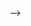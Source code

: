 <!-- # 查询语言nGQL

nGQL是Nebula Graph的查询语言，可供用户存储和检索图数据。nGQL为类SQL式语言，易学易用，且可满足复杂业务需求。

## nGQL的关键属性

Nebula Graph致力于打造专为图数据使用的查询语言——nGQL。与其他图数据库查询语言相比，nGQL具有以下特点：

- 声明式：与命令式语言不同，nGQL是声明式语言，只需直接声明查询模式而无需告知如何查询。

- 表现力强：nGQL采用ASCII语法风格，其查询语言所表达的真实含义易于理解。

## nGQL语法

nGQL关键字不区分大小写，但是建议将其全部大写，以便于阅读。为帮助您快速了解nGQL，我们创建了一个名为`myspace_test`的简单的图数据，其中包含4个节点和3条边。

### 集群管理

* 添加hosts

添加一个host

```
ADD HOSTS $storage_ip:$storage_port
```

添加多个hosts

```
ADD HOSTS $storage_ip1:$storage_port1,
$storage_ip2:$storage_port2,...
```

**注意：**

将此处的$storage_ip和$storage_port替换为nebula-storaged.conf文件中的local_ip和port端口号，hosts之间需用逗号隔开，例如：

```
ADD HOSTS 192.168.8.5:65500
```


- 显示hosts

```
SHOW HOSTS
=============================
|          Ip |  Port | Status |
=============================
| 192.168.8.5 | 65500 | online |
-----------------------
| 192.168.8.1 | 65500 | offline |
-----------------------
```

- 移除hosts

移除一个host

```
REMOVE HOSTS $storage_ip:$storage_port
```

移除多个hosts

```
REMOVE HOSTS $storage_ip1:$storage_port1, $storage_ip2:$storage_port2,...
```

**注意：** 使用逗号将hosts隔开。

### 图管理

SPACE是物理隔离的空间，作用类似于MySQL中的数据库。

| | CREATE | DROP | USE | DESCRIBE | SHOW |
|---| --- | --- | ----- | -------- | ---- |
| SPACE | √ | √  | √    | v0.2     | √    |

增加CREATE、删除DROP、使用USE、列举SHOW，描述DESCRIBE。
举例如下：

* 列举出当前所有的space：

```
SHOW SPACES
================
|         Name |
================
| myspace_test |
----------------
```

* 删除space

```
DROP SPACE myspace_test
```
**注意：** 当前版本DROP SPACE后，其中的所有数据会同时删除，且尚未支持恢复功能

* 创建space

```
CREATE SPACE myspace_test(partition_num=10, replica_factor=1)
```

**注意：** partition_num用于控制数据分片数；replica_factor用于控制raft副本数量，单机设为1

* 指定使用space

```
USE myspace_test
```

### Schema管理

Schema用于管理节点和边的属性（每个字段的命名和类型），nebula中一个节点可被打卡多个标签。

|    | CREATE | DROP | ALTER | DESCRIBE | SHOW | TTL | LOAD | DUMP |
|:-: | :-: | :-: |:-: | :-: | :-: | :-: |:-: | :-: |
|TAG | √      | v0.2 |    v0.2  |      √   |   √  |  v0.3  | v0.2    |  v0.3   |
|EDGE| √      |v0.2  |  v0.2 |  √       |  √   |v0.3 | v0.2 | v0.3 |

CREATE,DROP,ALTER,DESCRIBE分别对应一个SCHEMA的新建、删除、修改和查看
举例如下：

```
CREATE TAG player(name string, age int);
```

```
DESCRIBE TAG player;
```

```
CREATE TAG team(name string);
```

```
DESCRIBE TAG team;
```

```
CREATE EDGE serve (start_year int, end_year int);
```

```
DESCRIBE EDGE serve;
```

```
CREATE EDGE like (likeness double);
```

```
SHOW TAGS;
```

```
SHOW EDGES
```

### 数据操作

INSERT 用于插入新的节点或边，更新和删除操作会在v0.2一起发布。

|   | INSERT | UPDATE | REMOVE |
|:-: | :-: | :-: |:-: |
|TAG | √   | v0.2     | v0.2   |
|EDGE | √   | v0.2    | v0.2|

插入节点时，需要指定节点的标签类型，以及节点id（也可通过hash自动生成）。

举例如下：

```
INSERT VERTEX player(name, age) VALUES 100:("Stoudemire", 36); -- 手动指定节点ID
```

```
INSERT VERTEX player(name, age) VALUES hash("Jummy"):("Jummy", 0);  -- hash生成节点ID
```

```
INSERT VERTEX player(name, age) VALUES 101:("Vicenta", 0);
```

```
INSERT VERTEX team(name) VALUES 201:("Magic");
```

```
INSERT EDGE like (likeness) VALUES 100 -> 101:(90.02);
```

```
INSERT EDGE like (likeness) VALUES 101 -> 102:(10.00);
```

```
INSERT EDGE serve (start_year, end_year) VALUES 101 -> 201:(2002, 2010);
```

### 图查询

当前最常用的图查询/遍历算子是GO，语义是从某个点开始，查询1度近邻。通过结合管道`|`，过滤WHERE、YIELD等条件，实现多跳复杂查询。举例如下：

```
GO FROM 100 OVER like; -- 从点100开始，沿like类型的边查询1跳
```

```
GO 2 STEPS FROM 100 OVER like; -- 从点100开始，沿like类型的边查询2跳
```

```
GO FROM 100 OVER like WHERE likeness >= 0; -- 从点100开始，沿like类型的边，过滤边上属性likeness
```

```
GO FROM 100 OVER like WHERE $$.player.name=="Vicenta"; -- 过滤要求：终点节点name字段为“Vicenta”
```

```
GO FROM 101 OVER serve YIELD serve._src AS src_id, $^.player.age AS src_propAge, serve._dst AS dst_id, $$.team.name AS dst_propName; -- 返回起点id（重命名为srcid），起点属性age，终点id，终点属性name
```

```
GO FROM 100 OVER like | GO FROM $-.id OVER serve; -- 从点100开始1跳，其输出作为下个query的输入（管道）
```



<!-- ## Syntax norms

In order to be consistent with ourselves and other nGQL users, we recommend
you to follow these syntax norms:

- KEYWORDS are in uppercase

  - eg: `SHOW SPACES` the keywords here are all written in uppercase

- Tags are in upper camel case (start with uppercase）

  - eg: `CREATE TAG ManageTeam` the tag name **ManageTeam** is written in upper
  camel case

- EDGES are in upper snake case (like IS_A)

  - eg: CREATE EDGE Play_for (name) the edge name **Play_for** is written in upper
   snake case

- Property names are in lower camel case

  - eg: inService


  | Graph entity  | Recommended style | Example |
  |:-: | :-: | :-: |:-: |
  |Key words | Upper case   | SHOW SPACES     |
  |Vertex tags | Upper camel case, beginning with an upper-case character   | ManageTeam   |
  |Edges | Upper snake case, beginning with an upper-case character   | Play_for   |
  |Property names | Lower camel case, beginning with a lower-case character   | inService   | --> -->
